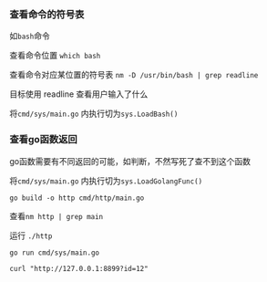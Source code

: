 ### 查看命令的符号表

如`bash`命令

查看命令位置 `which bash`

查看命令对应某位置的符号表 `nm -D /usr/bin/bash | grep readline`

目标使用 readline 查看用户输入了什么

将`cmd/sys/main.go` 内执行切为`sys.LoadBash()`

### 查看go函数返回

go函数需要有不同返回的可能，如判断，不然写死了查不到这个函数

将`cmd/sys/main.go` 内执行切为`sys.LoadGolangFunc()`

`go build -o http cmd/http/main.go`

查看`nm http | grep main`

运行 `./http`

`go run cmd/sys/main.go`

`curl "http://127.0.0.1:8899?id=12"`

